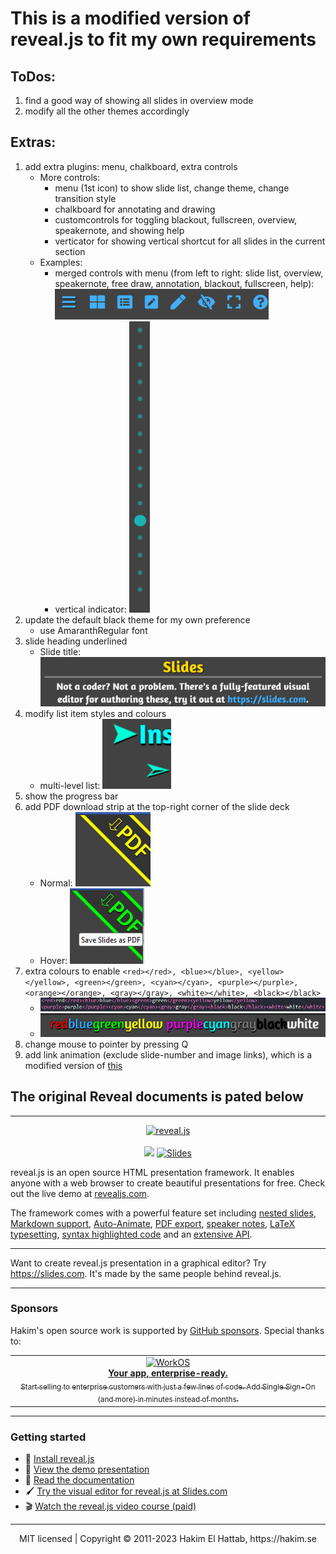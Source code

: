 # This is a modified version of reveal.js to fit my own requirements

## ToDos:

1. find a good way of showing all slides in overview mode
2. modify all the other themes accordingly

## Extras:

1. add extra plugins: menu, chalkboard, extra controls
    * More controls:
        - menu (1st icon) to show slide list, change theme, change transition style
        - chalkboard for annotating and drawing
        - customcontrols for toggling blackout, fullscreen, overview, speakernote, and showing help
        - verticator for showing vertical shortcut for all slides in the current section
    * Examples:
        - merged controls with menu (from left to right: slide list, overview, speakernote, free draw, annotation, blackout, fullscreen, help): ![menu items](./examples/assets/menus.PNG "Menu Items")
        - vertical indicator: ![vertical indicator](./examples/assets/vert.PNG "Vertical Indicator")
2. update the default black theme for my own preference
   * use AmaranthRegular font
3. slide heading underlined
    * Slide title: ![Slide title](./examples/assets/title.PNG "Slide Title")
4. modify list item styles and colours
    * multi-level list: ![List items](./examples/assets/list.PNG "Multi-level List")
5. show the progress bar
6. add PDF download strip at the top-right corner of the slide deck
    * Normal: ![PDF download link](./examples/assets/pdf_download.PNG "PDF Download Link - normal")
    * Hover: ![PDF download link hover](./examples/assets/pdf_download2.PNG "PDF Download Link - hover")
7. extra colours to enable `<red></red>, <blue></blue>, <yellow></yellow>, <green></green>, <cyan></cyan>, <purple></purple>, <orange></orange>, <gray></gray>, <white></white>, <black></black>`
    * ![colour definition](./examples/assets/colours.png "color definition")
    * ![result](./examples/assets/result.png "result")
8. change mouse to pointer by pressing Q
9. add link animation (exclude slide-number and image links), which is a modified version of [this](https://jsfiddle.net/hakim/Ht6Ym/)


## The original Reveal documents is pated below
---

<p align="center">
  <a href="https://revealjs.com">
  <img src="https://hakim-static.s3.amazonaws.com/reveal-js/logo/v1/reveal-black-text-sticker.png" alt="reveal.js" width="500">
  </a>
  <br><br>
  <a href="https://github.com/hakimel/reveal.js/actions"><img src="https://github.com/hakimel/reveal.js/workflows/tests/badge.svg"></a>
  <a href="https://slides.com/"><img src="https://s3.amazonaws.com/static.slid.es/images/slides-github-banner-320x40.png?1" alt="Slides" width="160" height="20"></a>
</p>

reveal.js is an open source HTML presentation framework. It enables anyone with a web browser to create beautiful presentations for free. Check out the live demo at [revealjs.com](https://revealjs.com/).

The framework comes with a powerful feature set including [nested slides](https://revealjs.com/vertical-slides/), [Markdown support](https://revealjs.com/markdown/), [Auto-Animate](https://revealjs.com/auto-animate/), [PDF export](https://revealjs.com/pdf-export/), [speaker notes](https://revealjs.com/speaker-view/), [LaTeX typesetting](https://revealjs.com/math/), [syntax highlighted code](https://revealjs.com/code/) and an [extensive API](https://revealjs.com/api/).

---

Want to create reveal.js presentation in a graphical editor? Try <https://slides.com>. It's made by the same people behind reveal.js.

---

### Sponsors
Hakim's open source work is supported by <a href="https://github.com/sponsors/hakimel">GitHub sponsors</a>. Special thanks to:
<div align="center">
  <table>
    <td align="center">
      <a href="https://workos.com/?utm_campaign=github_repo&utm_medium=referral&utm_content=revealjs&utm_source=github">
        <div>
          <img src="https://user-images.githubusercontent.com/629429/151508669-efb4c3b3-8fe3-45eb-8e47-e9510b5f0af1.svg" width="290" alt="WorkOS">
        </div>
        <b>Your app, enterprise-ready.</b>
        <div>
          <sub>Start selling to enterprise customers with just a few lines of code. Add Single Sign-On (and more) in minutes instead of months.</sup>
        </div>
      </a>
    </td>
  </table>
</div>

---

### Getting started
- 🚀 [Install reveal.js](https://revealjs.com/installation)
- 👀 [View the demo presentation](https://revealjs.com/demo)
- 📖 [Read the documentation](https://revealjs.com/markup/)
- 🖌 [Try the visual editor for reveal.js at Slides.com](https://slides.com/)
- 🎬 [Watch the reveal.js video course (paid)](https://revealjs.com/course)

--- 
<div align="center">
  MIT licensed | Copyright © 2011-2023 Hakim El Hattab, https://hakim.se
</div>
